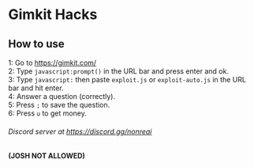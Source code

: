 # Gimkit Hacks

## How to use

1: Go to https://gimkit.com/<br>
2: Type `javascript:prompt()` in the URL bar and press enter and ok.<br>
3: Type `javascript:` then paste `exploit.js` or `exploit-auto.js` in the URL bar and hit enter.<br>
4: Answer a question (correctly).<br>
5: Press `;` to save the question. <br>
6: Press `u` to get money. <br>


###### Discord server at https://discord.gg/nonreai

**(JOSH NOT ALLOWED)**
